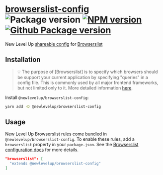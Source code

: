 # [browserslist-config](https://github.com/newlevelup/config/tree/develop/packages/browserslist-config) ![Package version](https://img.shields.io/github/package-json/v/newlevelup/config?filename=packages%2Fbrowserslist-config%2Fpackage.json\&label=%20\&color=0080FF) [![NPM version](https://img.shields.io/npm/v/@newlevelup/browserslist-config?label=\&logo=npm\&color=CB0001)](https://www.npmjs.com/package/@newlevelup/browserslist-config) [![Github Package version](https://img.shields.io/npm/v/@newlevelup/browserslist-config?label=\&logo=github\&color=24292f)](https://github.com/newlevelup/config/pkgs/npm/browserslist-config)

New Level Up [shareable config](https://github.com/browserslist/browserslist#shareable-configs) for [Browserslist](https://github.com/browserslist/browserslist)

## Installation

> :bulb: The purpose of [Browserslist] is to specify which browsers should be support your current application by specifying "queries" in a config file. This is commonly used by all major frontend frameworks, but not limited only to it. More detailed information [here](https://stackoverflow.com/a/66234329).

Install `@newlevelup/browserslist-config`:

```sh
yarn add -D @newlevelup/browserslist-config
```

## Usage

New Level Up Browserslist rules come bundled in `@newlevelup/browserslist-config`. To enable these rules, add a `browserslist` property in your `package.json`. See the [Browserslist configuration docs](https://github.com/browserslist/browserslist#config-file) for more details.

```json
"browserslist": [
  "extends @newlevelup/browserslist-config"
]
```
